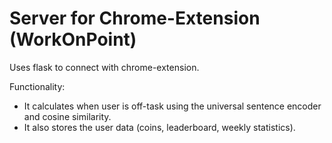 # Server for Chrome-Extension (WorkOnPoint)

Uses flask to connect with chrome-extension.

Functionality:
- It calculates when user is off-task using the universal sentence encoder and cosine similarity.
- It also stores the user data (coins, leaderboard, weekly statistics). 
